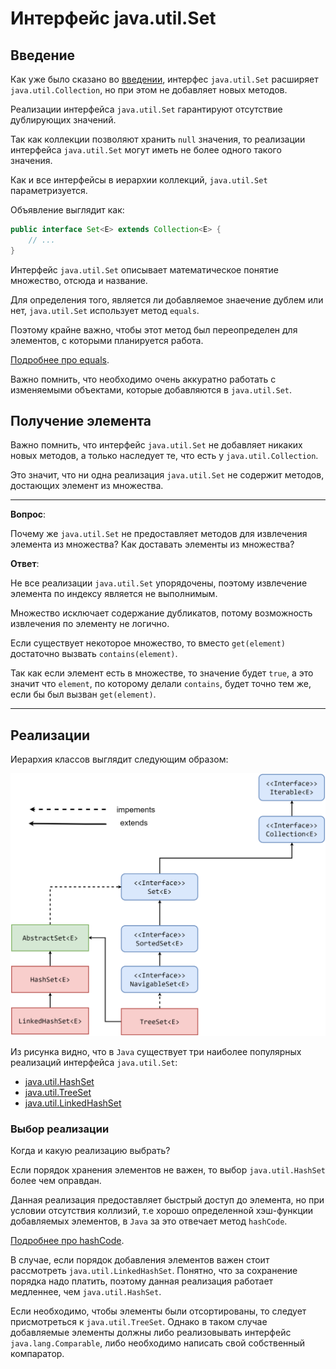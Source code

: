 # Интерфейс java.util.Set

## Введение

Как уже было сказано во [введении](../intro.md), интерфес `java.util.Set` расширяет `java.util.Collection`, но при этом не добавляет новых методов.

Реализации интерфейса `java.util.Set` гарантируют отсутствие дублирующих значений.

Так как коллекции позволяют хранить `null` значения, то реализации интерфейса `java.util.Set` могут иметь не более одного такого значения.

Как и все интерфейсы в иерархии коллекций, `java.util.Set` параметризуется.

Объявление выглядит как:

```java
public interface Set<E> extends Collection<E> {
    // ...
}
```

Интерфейс `java.util.Set` описывает математическое понятие множество, отсюда и название.

Для определения того, является ли добавляемое знаечение дублем или нет, `java.util.Set` использует метод `equals`.

Поэтому крайне важно, чтобы этот метод был переопределен для элементов, с которыми планируется работа.

[Подробнее про equals](../../object/equals.md).

Важно помнить, что необходимо очень аккуратно работать с изменяемыми объектами, которые добавляются в `java.util.Set`.

## Получение элемента

Важно помнить, что интерфейс `java.util.Set` не добавляет никаких новых методов, а только наследует те, что есть у `java.util.Collection`.

Это значит, что ни одна реализация `java.util.Set` не содержит методов, достающих элемент из множества.

---

**Вопрос**:

Почему же  `java.util.Set` не предоставляет методов для извлечения элемента из множества? Как доставать элементы из множества?

**Ответ**:

Не все реализации `java.util.Set` упорядочены, поэтому извлечение элемента по индексу является не выполнимым.

Множество исключает содержание дубликатов, потому возможность извлечения по элементу не логично.

Если существует некоторое множество, то вместо `get(element)` достаточно вызвать `contains(element)`. 

Так как если элемент есть в множестве, то значение будет `true`, а это значит что `element`, по которому делали `contains`, будет точно тем же, если бы был вызван `get(element)`.

---

## Реализации

Иерархия классов выглядит следующим образом:

<img src="../../images/collections/set_hierarchy.png">

Из рисунка видно, что в `Java` существует три наиболее популярных реализаций интерфейса `java.util.Set`:

* [java.util.HashSet](./hash_set.md)
* [java.util.TreeSet](./tree_set.md)
* [java.util.LinkedHashSet](./linked_hash_set.md)

### Выбор реализации

Когда и какую реализацию выбрать?

Если порядок хранения элементов не важен, то выбор `java.util.HashSet` более чем оправдан.

Данная реализация предоставляет быстрый доступ до элемента, но при условии отсутствия коллизий, т.е хорошо определенной хэш-функции добавляемых элементов, в `Java` за это отвечает метод `hashCode`.

[Подробнее про hashCode](../../object/hashcode.md).

В случае, если порядок добавления элементов важен стоит рассмотреть `java.util.LinkedHashSet`. Понятно, что за сохранение порядка надо платить, поэтому данная реализация работает медленнее, чем `java.util.HashSet`.

Если необходимо, чтобы элементы были отсортированы, то следует присмотреться к `java.util.TreeSet`. Однако в таком случае добавляемые элементы должны либо реализовывать интерфейс `java.lang.Comparable`, либо необходимо написать свой собственный компаратор.